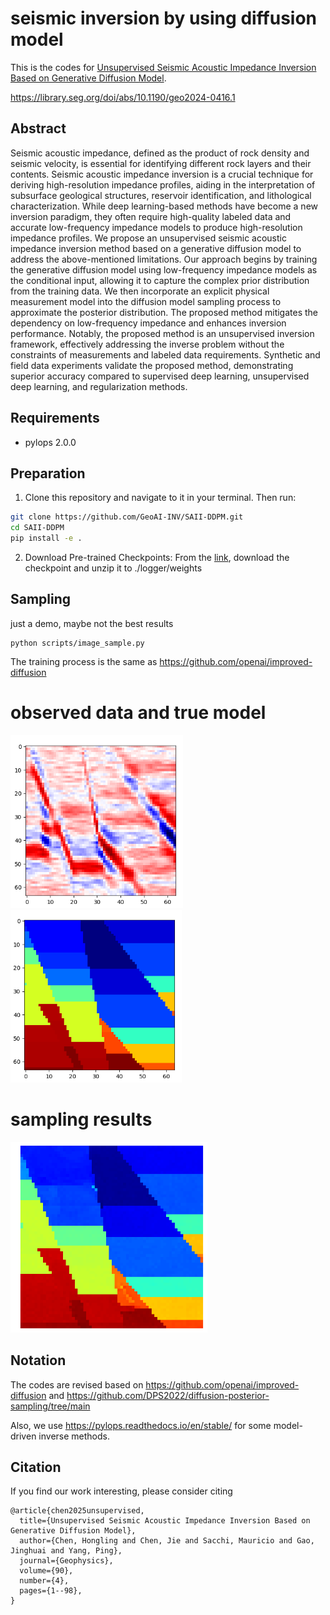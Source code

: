 # seismic inversion by using diffusion model

This is the codes for [Unsupervised Seismic Acoustic Impedance Inversion Based on Generative Diffusion Model](https://arxiv.org/abs/2102.09672).

https://library.seg.org/doi/abs/10.1190/geo2024-0416.1

## Abstract
Seismic acoustic impedance, defined as the product of rock density and seismic velocity, is essential for identifying different rock layers and their contents. Seismic acoustic impedance inversion is a crucial technique for deriving high-resolution impedance profiles, aiding in the interpretation of subsurface geological structures, reservoir identification, and lithological characterization. While deep learning-based methods have become a new inversion paradigm, they often require high-quality labeled data and accurate low-frequency impedance models to produce high-resolution impedance profiles. We propose an unsupervised seismic acoustic impedance inversion method based on a generative diffusion model to address the above-mentioned limitations. Our approach begins by training the generative diffusion model using low-frequency impedance models as the conditional input, allowing it to capture the complex prior distribution from the training data. We then incorporate an explicit physical measurement model into the diffusion model sampling process to approximate the posterior distribution. The proposed method mitigates the dependency on low-frequency impedance and enhances inversion performance. Notably, the proposed method is an unsupervised inversion framework, effectively addressing the inverse problem without the constraints of measurements and labeled data requirements. Synthetic and field data experiments validate the proposed method, demonstrating superior accuracy compared to supervised deep learning, unsupervised deep learning, and regularization methods.
## Requirements
- pylops 2.0.0 
## Preparation
1. Clone this repository and navigate to it in your terminal. Then run:
```bash
git clone https://github.com/GeoAI-INV/SAII-DDPM.git
cd SAII-DDPM
pip install -e .
```

2. Download Pre-trained Checkpoints:
From the [link](https://drive.google.com/file/d/1TW0MGoc-7fYFpMftK7Qn1h6xMM4p1MO0/view?usp=drive_link), download the checkpoint and unzip it to ./logger/weights


## Sampling
just a demo, maybe not the best results

```
python scripts/image_sample.py 
```
The training process is the same as https://github.com/openai/improved-diffusion


# observed data and true model
![img_3.png](img_3.png) ![img_4.png](img_4.png)
# sampling results 
![img_2.png](img_2.png)

## Notation
The codes are revised based on https://github.com/openai/improved-diffusion and https://github.com/DPS2022/diffusion-posterior-sampling/tree/main

Also, we use https://pylops.readthedocs.io/en/stable/ for some model-driven inverse methods.


## Citation
If you find our work interesting, please consider citing
```
@article{chen2025unsupervised,
  title={Unsupervised Seismic Acoustic Impedance Inversion Based on Generative Diffusion Model},
  author={Chen, Hongling and Chen, Jie and Sacchi, Mauricio and Gao, Jinghuai and Yang, Ping},
  journal={Geophysics},
  volume={90},
  number={4},
  pages={1--98},
}
```
